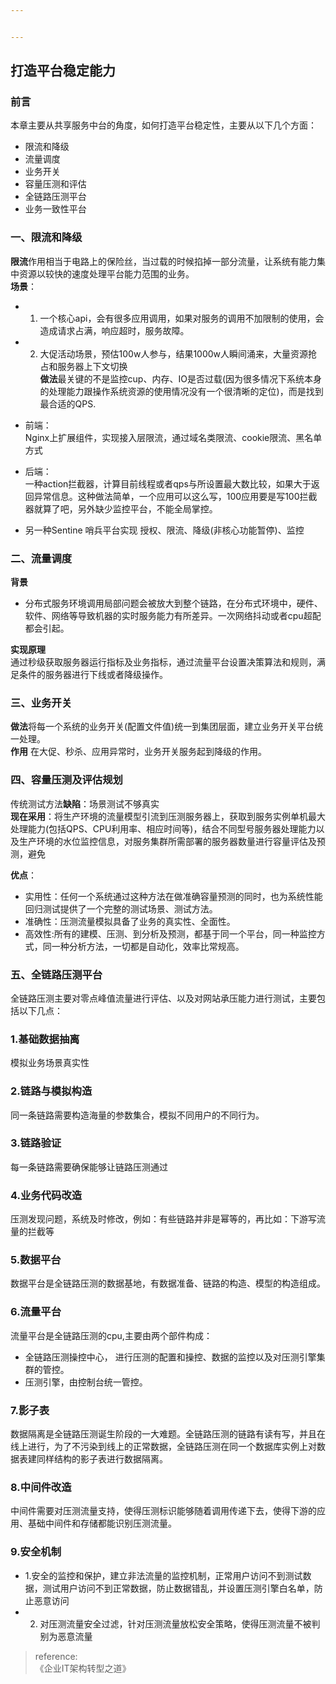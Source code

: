 ```yaml
---


---
```


<h2 id="打造平台稳定能力">打造平台稳定能力</h2>
<h3 id="前言">前言</h3>
<p>本章主要从共享服务中台的角度，如何打造平台稳定性，主要从以下几个方面：</p>
<ul>
<li>限流和降级</li>
<li>流量调度</li>
<li>业务开关</li>
<li>容量压测和评估</li>
<li>全链路压测平台</li>
<li>业务一致性平台</li>
</ul>
<h3 id="一、限流和降级">一、限流和降级</h3>
<p><strong>限流</strong>作用相当于电路上的保险丝，当过载的时候掐掉一部分流量，让系统有能力集中资源以较快的速度处理平台能力范围的业务。<br>
<strong>场景</strong>：</p>
<ul>
<li>
<ol>
<li>一个核心api，会有很多应用调用，如果对服务的调用不加限制的使用，会造成请求占满，响应超时，服务故障。</li>
</ol>
</li>
<li>
<ol start="2">
<li>大促活动场景，预估100w人参与，结果1000w人瞬间涌来，大量资源抢占和服务器上下文切换<br>
<strong>做法</strong>最关键的不是监控cup、内存、IO是否过载(因为很多情况下系统本身的处理能力跟操作系统资源的使用情况没有一个很清晰的定位)，而是找到最合适的QPS.</li>
</ol>
</li>
<li>
<p>前端：<br>
Nginx上扩展组件，实现接入层限流，通过域名类限流、cookie限流、黑名单方式</p>
</li>
<li>
<p>后端：<br>
一种action拦截器，计算目前线程或者qps与所设置最大数比较，如果大于返回异常信息。这种做法简单，一个应用可以这么写，100应用要是写100拦截器就算了吧，另外缺少监控平台，不能全局掌控。</p>
</li>
<li>
<p>另一种Sentine 哨兵平台实现 授权、限流、降级(非核心功能暂停)、监控</p>
</li>
</ul>
<h3 id="二、流量调度">二、流量调度</h3>
<p><strong>背景</strong></p>
<ul>
<li>分布式服务环境调用局部问题会被放大到整个链路，在分布式环境中，硬件、软件、网络等导致机器的实时服务能力有所差异。一次网络抖动或者cpu超配都会引起。</li>
</ul>
<p><strong>实现原理</strong><br>
通过秒级获取服务器运行指标及业务指标，通过流量平台设置决策算法和规则，满足条件的服务器进行下线或者降级操作。</p>
<h3 id="三、业务开关">三、业务开关</h3>
<p><strong>做法</strong>将每一个系统的业务开关(配置文件值)统一到集团层面，建立业务开关平台统一处理。<br>
<strong>作用</strong>  在大促、秒杀、应用异常时，业务开关服务起到降级的作用。</p>
<h3 id="四、容量压测及评估规划">四、容量压测及评估规划</h3>
<p>传统测试方法<strong>缺陷</strong>：场景测试不够真实<br>
<strong>现在采用</strong>：将生产环境的流量模型引流到压测服务器上，获取到服务实例单机最大处理能力(包括QPS、CPU利用率、相应时间等)，结合不同型号服务器处理能力以及生产环境的水位监控信息，对服务集群所需部署的服务器数量进行容量评估及预测，避免</p>
<p><strong>优点</strong>：</p>
<ul>
<li>实用性：任何一个系统通过这种方法在做准确容量预测的同时，也为系统性能回归测试提供了一个完整的测试场景、测试方法。</li>
<li>准确性：压测流量模拟具备了业务的真实性、全面性。</li>
<li>高效性:所有的建模、压测、到分析及预测，都基于同一个平台，同一种监控方式，同一种分析方法，一切都是自动化，效率比常规高。</li>
</ul>
<h3 id="五、全链路压测平台">五、全链路压测平台</h3>
<p>全链路压测主要对零点峰值流量进行评估、以及对网站承压能力进行测试，主要包括以下几点：</p>
<h3 id="基础数据抽离">1.基础数据抽离</h3>
<p>模拟业务场景真实性</p>
<h3 id="链路与模拟构造">2.链路与模拟构造</h3>
<p>同一条链路需要构造海量的参数集合，模拟不同用户的不同行为。</p>
<h3 id="链路验证">3.链路验证</h3>
<p>每一条链路需要确保能够让链路压测通过</p>
<h3 id="业务代码改造">4.业务代码改造</h3>
<p>压测发现问题，系统及时修改，例如：有些链路并非是幂等的，再比如：下游写流量的拦截等</p>
<h3 id="数据平台">5.数据平台</h3>
<p>数据平台是全链路压测的数据基地，有数据准备、链路的构造、模型的构造组成。</p>
<h3 id="流量平台">6.流量平台</h3>
<p>流量平台是全链路压测的cpu,主要由两个部件构成：</p>
<ul>
<li>全链路压测操控中心， 进行压测的配置和操控、数据的监控以及对压测引擎集群的管控。</li>
<li>压测引擎，由控制台统一管控。</li>
</ul>
<h3 id="影子表">7.影子表</h3>
<p>数据隔离是全链路压测诞生阶段的一大难题。全链路压测的链路有读有写，并且在线上进行，为了不污染到线上的正常数据，全链路压测在同一个数据库实例上对数据表建同样结构的影子表进行数据隔离。</p>
<h3 id="中间件改造">8.中间件改造</h3>
<p>中间件需要对压测流量支持，使得压测标识能够随着调用传递下去，使得下游的应用、基础中间件和存储都能识别压测流量。</p>
<h3 id="安全机制">9.安全机制</h3>
<ul>
<li>1.安全的监控和保护，建立非法流量的监控机制，正常用户访问不到测试数据，测试用户访问不到正常数据，防止数据错乱，并设置压测引擎白名单，防止恶意访问</li>
<li>
<ol start="2">
<li>对压测流量安全过滤，针对压测流量放松安全策略，使得压测流量不被判别为恶意流量</li>
</ol>
</li>
</ul>
<blockquote>
<p>reference:<br>
《企业IT架构转型之道》</p>
</blockquote>

